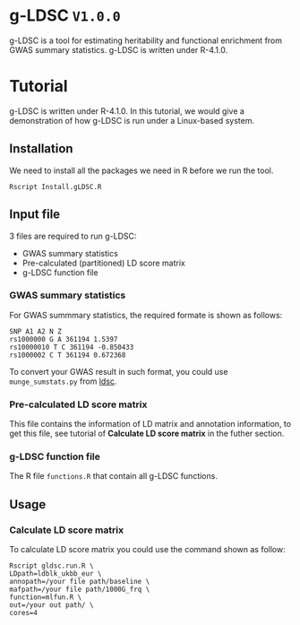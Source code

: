 # g-LDSC ```V1.0.0```
g-LDSC is a tool for estimating heritability and functional enrichment from GWAS summary statistics. g-LDSC is written under R-4.1.0. 
# Tutorial
g-LDSC is written under R-4.1.0. In this tutorial, we would give a demonstration of how g-LDSC is run under a Linux-based system.
## Installation
We need to install all the packages we need in R before we run the tool.
```
Rscript Install.gLDSC.R
```
## Input file
3 files are required to run g-LDSC:
- GWAS summary statistics
- Pre-calculated (partitioned) LD score matrix
- g-LDSC function file
### GWAS summary statistics
For GWAS summmary statistics, the required formate is shown as follows:
```
SNP A1 A2 N Z
rs1000000 G A 361194 1.5397
rs10000010 T C 361194 -0.850433
rs1000002 C T 361194 0.672368
```
To convert your GWAS result in such format, you could use ```munge_sumstats.py``` from [ldsc](https://github.com/bulik/ldsc/wiki/Partitioned-Heritability).
### Pre-calculated LD score matrix
This file contains the information of LD matrix and annotation information, to get this file, see tutorial of **Calculate LD score matrix** in the futher section.
### g-LDSC function file
The R file ```functions.R``` that contain all g-LDSC functions.
## Usage
### Calculate LD score matrix
To calculate LD score matrix you could use the command shown as follow:
```
Rscript gldsc.run.R \
LDpath=ldblk_ukbb_eur \
annopath=/your file path/baseline \
mafpath=/your file path/1000G_frq \
function=mlfun.R \
out=/your out path/ \
cores=4
```



